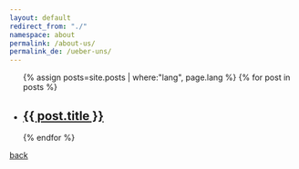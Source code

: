 ```yaml
---
layout: default
redirect_from: "./"
namespace: about
permalink: /about-us/
permalink_de: /ueber-uns/
---
```


<ul class="post-list">
    {% assign posts=site.posts | where:"lang", page.lang %}
    {% for post in posts %}
      <li>
        <h2>
          <a class="post-link" href="{{ post.url | prepend: site.baseurl }}">{{ post.title }}</a>
        </h2>
      </li>
    {% endfor %}
</ul>


[back](./)
